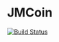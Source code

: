 # JMCoin

[![Build Status](https://travis-ci.com/NicodemeB/JMCoin.svg?token=CMaSjYW1VJT7FyWUsiJw&branch=dev)](https://travis-ci.com/NicodemeB/JMCoin)
